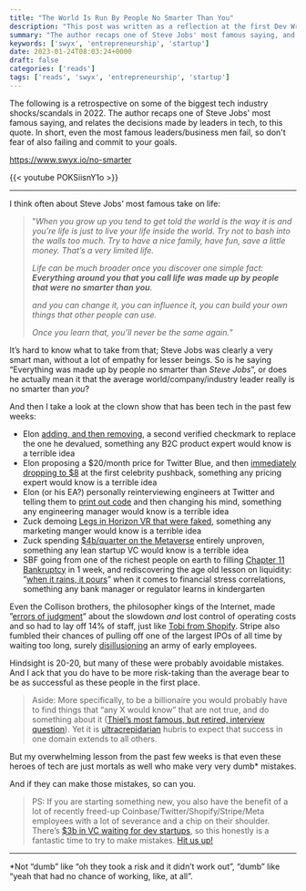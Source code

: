 ```yaml
---
title: "The World Is Run By People No Smarter Than You"
description: "This post was written as a reflection at the first Dev Writers Retreat. It's been really weird doing this in the PermaParty city while the world seemingly falls apart outside. Here's my attempt to make sense of it."
summary: "The author recaps one of Steve Jobs' most famous saying, and relates the decisions made by leaders in tech, to this quote. In short, even the most famous leaders/business men take fail, so don't fear of also failing and commit."
keywords: ['swyx', 'entrepreneurship', 'startup']
date: 2023-01-24T08:03:24+0000
draft: false
categories: ['reads']
tags: ['reads', 'swyx', 'entrepreneurship', 'startup']
---
```


The following is a retrospective on some of the biggest tech industry shocks/scandals in 2022. The author recaps one of Steve Jobs' most famous saying, and relates the decisions made by leaders in tech, to this quote. In short, even the most famous leaders/business men fail, so don't fear of also failing and commit to your goals.

https://www.swyx.io/no-smarter

{{< youtube POKSiisnY1o >}}

---

I think often about Steve Jobs’ most famous take on life:

> ”_When you grow up you tend to get told the world is the way it is and you’re life is just to live your life inside the world. Try not to bash into the walls too much. Try to have a nice family, have fun, save a little money. That’s a very limited life._
> 
> _Life can be much broader once you discover one simple fact: **Everything around you that you call life was made up by people that were no smarter than you**._
> 
> _and you can change it, you can influence it, you can build your own things that other people can use._
> 
> _Once you learn that, you’ll never be the same again._”

It’s hard to know what to take from that; Steve Jobs was clearly a very smart man, without a lot of empathy for lesser beings. So is he saying “Everything was made up by people no smarter than _Steve Jobs_”, or does he actually mean it that the average world/company/industry leader really is no smarter than _you_?

And then I take a look at the clown show that has been tech in the past few weeks:

*   Elon [adding, and then removing](https://twitter.com/MKBHD/status/1590382566921543680), a second verified checkmark to replace the one he devalued, something any B2C product expert would know is a terrible idea
*   Elon proposing a $20/month price for Twitter Blue, and then [immediately dropping to $8](https://twitter.com/elonmusk/status/1587312517679878144) at the first celebrity pushback, something any pricing expert would know is a terrible idea
*   Elon (or his EA?) personally reinterviewing engineers at Twitter and telling them to [print out code](https://twitter.com/caseynewton/status/1586127052767318016) and then changing his mind, something any engineering manager would know is a terrible idea
*   Zuck demoing [Legs in Horizon VR that were faked](https://futurism.com/the-byte/zuckerberg-metaverse-legs-staged), something any marketing manger would know is a terrible idea
*   Zuck spending [$4b/quarter on the Metaverse](https://youtubetranscript.com/?v=A-bIpJdaCnM&t=2408) entirely unproven, something any lean startup VC would know is a terrible idea
*   SBF going from one of the richest people on earth to filling [Chapter 11 Bankruptcy](https://twitter.com/ftx_official/status/1591071832823959552?s=46&t=AcEz5bSwzri_YEa7602_AA) in 1 week, and rediscovering the age old lesson on liquidity: ”[when it rains, it pours](https://twitter.com/SBF_FTX/status/1590709174572572675)” when it comes to financial stress correlations, something any bank manager or regulator learns in kindergarten

Even the Collison brothers, the philosopher kings of the Internet, made ”[errors of judgment](https://stripe.com/en-au/newsroom/news/ceo-patrick-collisons-email-to-stripe-employees)” about the slowdown _and_ lost control of operating costs and so had to lay off 14% of staff, just like [Tobi from Shopify](https://news.shopify.com/changes-to-shopifys-team). Stripe also fumbled their chances of pulling off one of the largest IPOs of all time by waiting too long, surely [disillusioning](https://twitter.com/anothercohen/status/1588936830757789697) an army of early employees.

Hindsight is 20-20, but many of these were probably avoidable mistakes. And I ack that you do have to be more risk-taking than the average bear to be as successful as these people in the first place.

> Aside: More specifically, to be a billionaire you would probably have to find things that “any X would know” that are not true, and do something about it ([Thiel’s most famous, but retired, interview question](https://fs.blog/the-single-best-interview-question-you-can-ask/)). Yet it is [ultracrepidarian](https://en.wiktionary.org/wiki/ultracrepidarian) hubris to expect that success in one domain extends to all others.

But my overwhelming lesson from the past few weeks is that even these heroes of tech are just mortals as well who make very very dumb\* mistakes.

And if they can make those mistakes, so can you.

> PS: If you are starting something new, you also have the benefit of a lot of recently freed-up Coinbase/Twitter/Shopify/Stripe/Meta employees with a lot of severance and a chip on their shoulder. There’s [$3b in VC waiting for dev startups](https://dx.tips/build-for-builders), so this honestly is a fantastic time to try to make mistakes. [Hit us up!](https://github.com/sw-yx/devtools-angels)

* * *

\*Not “dumb” like “oh they took a risk and it didn’t work out”, “dumb” like “yeah that had no chance of working, like, at all”.